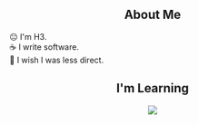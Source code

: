 <h2 align="center">About Me</h2>
      😐 I'm H3. <br>
      ☕ I write software. <br>
      💩 I wish I was less direct.

<h2 align="center">I'm Learning</h2>
<p align="center">
      <img src="https://skillicons.dev/icons?i=html,css,js,ts,nodejs,php,mysql,prisma,typeorm,react,git,docker,nest,vim,redux,vscode,vite,linux,windows,wordpress" />

</p>


